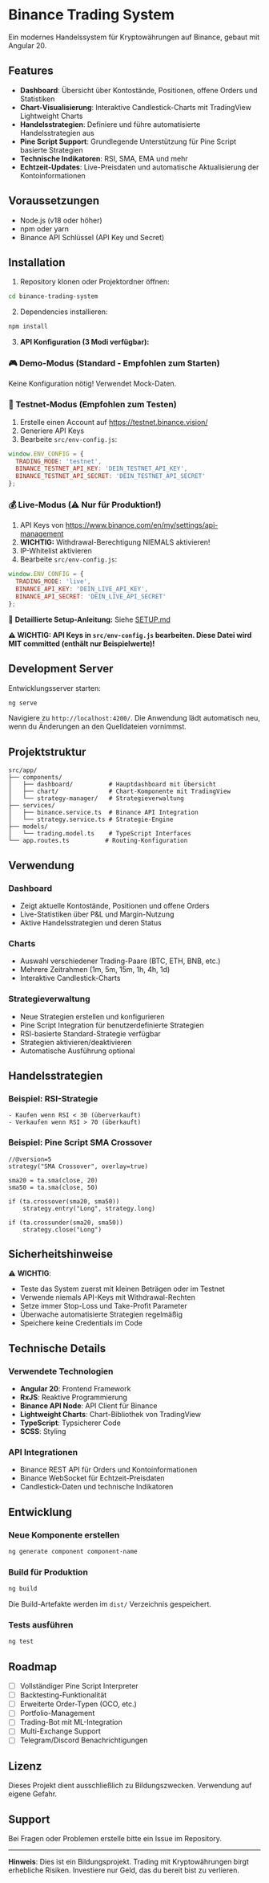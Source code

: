 # Binance Trading System

Ein modernes Handelssystem für Kryptowährungen auf Binance, gebaut mit Angular 20.

## Features

- **Dashboard**: Übersicht über Kontostände, Positionen, offene Orders und Statistiken
- **Chart-Visualisierung**: Interaktive Candlestick-Charts mit TradingView Lightweight Charts
- **Handelsstrategien**: Definiere und führe automatisierte Handelsstrategien aus
- **Pine Script Support**: Grundlegende Unterstützung für Pine Script basierte Strategien
- **Technische Indikatoren**: RSI, SMA, EMA und mehr
- **Echtzeit-Updates**: Live-Preisdaten und automatische Aktualisierung der Kontoinformationen

## Voraussetzungen

- Node.js (v18 oder höher)
- npm oder yarn
- Binance API Schlüssel (API Key und Secret)

## Installation

1. Repository klonen oder Projektordner öffnen:
```bash
cd binance-trading-system
```

2. Dependencies installieren:
```bash
npm install
```

3. **API Konfiguration (3 Modi verfügbar):**

### 🎮 Demo-Modus (Standard - Empfohlen zum Starten)
Keine Konfiguration nötig! Verwendet Mock-Daten.

### 🧪 Testnet-Modus (Empfohlen zum Testen)
1. Erstelle einen Account auf https://testnet.binance.vision/
2. Generiere API Keys
3. Bearbeite `src/env-config.js`:
```javascript
window.ENV_CONFIG = {
  TRADING_MODE: 'testnet',
  BINANCE_TESTNET_API_KEY: 'DEIN_TESTNET_API_KEY',
  BINANCE_TESTNET_API_SECRET: 'DEIN_TESTNET_API_SECRET'
};
```

### 💰 Live-Modus (⚠️ Nur für Produktion!)
1. API Keys von https://www.binance.com/en/my/settings/api-management
2. **WICHTIG:** Withdrawal-Berechtigung NIEMALS aktivieren!
3. IP-Whitelist aktivieren
4. Bearbeite `src/env-config.js`:
```javascript
window.ENV_CONFIG = {
  TRADING_MODE: 'live',
  BINANCE_API_KEY: 'DEIN_LIVE_API_KEY',
  BINANCE_API_SECRET: 'DEIN_LIVE_API_SECRET'
};
```

📖 **Detaillierte Setup-Anleitung:** Siehe [SETUP.md](SETUP.md)

**⚠️ WICHTIG: API Keys in `src/env-config.js` bearbeiten. Diese Datei wird MIT committed (enthält nur Beispielwerte)!**

## Development Server

Entwicklungsserver starten:

```bash
ng serve
```

Navigiere zu `http://localhost:4200/`. Die Anwendung lädt automatisch neu, wenn du Änderungen an den Quelldateien vornimmst.

## Projektstruktur

```
src/app/
├── components/
│   ├── dashboard/          # Hauptdashboard mit Übersicht
│   ├── chart/              # Chart-Komponente mit TradingView
│   └── strategy-manager/   # Strategieverwaltung
├── services/
│   ├── binance.service.ts  # Binance API Integration
│   └── strategy.service.ts # Strategie-Engine
├── models/
│   └── trading.model.ts    # TypeScript Interfaces
└── app.routes.ts          # Routing-Konfiguration
```

## Verwendung

### Dashboard
- Zeigt aktuelle Kontostände, Positionen und offene Orders
- Live-Statistiken über P&L und Margin-Nutzung
- Aktive Handelsstrategien und deren Status

### Charts
- Auswahl verschiedener Trading-Paare (BTC, ETH, BNB, etc.)
- Mehrere Zeitrahmen (1m, 5m, 15m, 1h, 4h, 1d)
- Interaktive Candlestick-Charts

### Strategieverwaltung
- Neue Strategien erstellen und konfigurieren
- Pine Script Integration für benutzerdefinierte Strategien
- RSI-basierte Standard-Strategie verfügbar
- Strategien aktivieren/deaktivieren
- Automatische Ausführung optional

## Handelsstrategien

### Beispiel: RSI-Strategie
```
- Kaufen wenn RSI < 30 (überverkauft)
- Verkaufen wenn RSI > 70 (überkauft)
```

### Beispiel: Pine Script SMA Crossover
```pine
//@version=5
strategy("SMA Crossover", overlay=true)

sma20 = ta.sma(close, 20)
sma50 = ta.sma(close, 50)

if (ta.crossover(sma20, sma50))
    strategy.entry("Long", strategy.long)

if (ta.crossunder(sma20, sma50))
    strategy.close("Long")
```

## Sicherheitshinweise

⚠️ **WICHTIG**:
- Teste das System zuerst mit kleinen Beträgen oder im Testnet
- Verwende niemals API-Keys mit Withdrawal-Rechten
- Setze immer Stop-Loss und Take-Profit Parameter
- Überwache automatisierte Strategien regelmäßig
- Speichere keine Credentials im Code

## Technische Details

### Verwendete Technologien
- **Angular 20**: Frontend Framework
- **RxJS**: Reaktive Programmierung
- **Binance API Node**: API Client für Binance
- **Lightweight Charts**: Chart-Bibliothek von TradingView
- **TypeScript**: Typsicherer Code
- **SCSS**: Styling

### API Integrationen
- Binance REST API für Orders und Kontoinformationen
- Binance WebSocket für Echtzeit-Preisdaten
- Candlestick-Daten und technische Indikatoren

## Entwicklung

### Neue Komponente erstellen
```bash
ng generate component component-name
```

### Build für Produktion
```bash
ng build
```

Die Build-Artefakte werden im `dist/` Verzeichnis gespeichert.

### Tests ausführen
```bash
ng test
```

## Roadmap

- [ ] Vollständiger Pine Script Interpreter
- [ ] Backtesting-Funktionalität
- [ ] Erweiterte Order-Typen (OCO, etc.)
- [ ] Portfolio-Management
- [ ] Trading-Bot mit ML-Integration
- [ ] Multi-Exchange Support
- [ ] Telegram/Discord Benachrichtigungen

## Lizenz

Dieses Projekt dient ausschließlich zu Bildungszwecken. Verwendung auf eigene Gefahr.

## Support

Bei Fragen oder Problemen erstelle bitte ein Issue im Repository.

---

**Hinweis**: Dies ist ein Bildungsprojekt. Trading mit Kryptowährungen birgt erhebliche Risiken. Investiere nur Geld, das du bereit bist zu verlieren.

